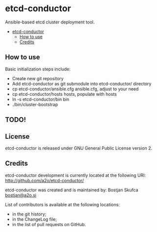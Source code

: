 # etcd-conductor

Ansible-based etcd cluster deployment tool.


  * [etcd-conductor](#etcd-conductor)
    * [How to use](#how-to-use)
    * [Credits](#credits)



## How to use

Basic initialization steps include:
- Create new git repository
- Add etcd-conductor as git submodule into etcd-conductor/ directory
- cp etcd-conductor/ansible.cfg ansible.cfg, adjust to your need
- cp etcd-conductor/hosts hosts, populate with hosts
- ln -s etcd-conductor/bin bin
- ./bin/cluster-bootstrap



## TODO!



## License

etcd-conductor is released under GNU General Public License version 2.



## Credits

etcd-conductor development is currently located at the following URI:
    http://github.com/a2o/etcd-conductor/

etcd-conductor was created and is maintained by:
    Bostjan Skufca <bostjan@a2o.si>

List of contributors is available at the following locations:
- in the git history;
- in the ChangeLog file;
- in the list of pull requests on GitHub.
